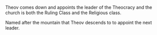 Theov comes down and appoints the leader of the Theocracy and the church is both the Ruling Class and the Religious class. 

Named after the mountain that Theov descends to to appoint the next leader. 